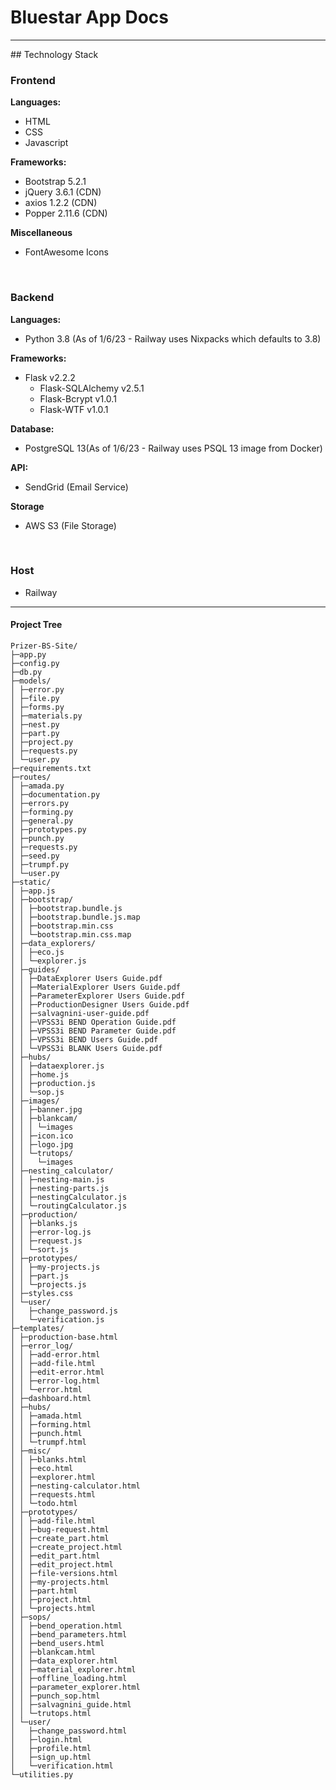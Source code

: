 # Bluestar App Docs

<hr>
## Technology Stack

### Frontend

**Languages:**

- HTML
- CSS
- Javascript

**Frameworks:**

- Bootstrap 5.2.1
- jQuery 3.6.1 (CDN)
- axios 1.2.2 (CDN)
- Popper 2.11.6 (CDN)

**Miscellaneous**

- FontAwesome Icons

<br>

### Backend

**Languages:**

- Python 3.8 (As of 1/6/23 - Railway uses Nixpacks which defaults to 3.8)

**Frameworks:**

- Flask v2.2.2
  - Flask-SQLAlchemy v2.5.1
  - Flask-Bcrypt v1.0.1
  - Flask-WTF v1.0.1

**Database:**

- PostgreSQL 13(As of 1/6/23 - Railway uses PSQL 13 image from Docker)

**API:**

- SendGrid (Email Service)

**Storage**

- AWS S3 (File Storage)

<br>

### Host

- Railway

<hr>

#### Project Tree

```
Prizer-BS-Site/
├─app.py
├─config.py
├─db.py
├─models/
│ ├─error.py
│ ├─file.py
│ ├─forms.py
│ ├─materials.py
│ ├─nest.py
│ ├─part.py
│ ├─project.py
│ ├─requests.py
│ └─user.py
├─requirements.txt
├─routes/
│ ├─amada.py
│ ├─documentation.py
│ ├─errors.py
│ ├─forming.py
│ ├─general.py
│ ├─prototypes.py
│ ├─punch.py
│ ├─requests.py
│ ├─seed.py
│ ├─trumpf.py
│ └─user.py
├─static/
│ ├─app.js
│ ├─bootstrap/
│ │ ├─bootstrap.bundle.js
│ │ ├─bootstrap.bundle.js.map
│ │ ├─bootstrap.min.css
│ │ └─bootstrap.min.css.map
│ ├─data_explorers/
│ │ ├─eco.js
│ │ └─explorer.js
│ ├─guides/
│ │ ├─DataExplorer Users Guide.pdf
│ │ ├─MaterialExplorer Users Guide.pdf
│ │ ├─ParameterExplorer Users Guide.pdf
│ │ ├─ProductionDesigner Users Guide.pdf
│ │ ├─salvagnini-user-guide.pdf
│ │ ├─VPSS3i BEND Operation Guide.pdf
│ │ ├─VPSS3i BEND Parameter Guide.pdf
│ │ ├─VPSS3i BEND Users Guide.pdf
│ │ └─VPSS3i BLANK Users Guide.pdf
│ ├─hubs/
│ │ ├─dataexplorer.js
│ │ ├─home.js
│ │ ├─production.js
│ │ └─sop.js
│ ├─images/
│ │ ├─banner.jpg
│ │ ├─blankcam/
│ │ │ └─images
│ │ ├─icon.ico
│ │ ├─logo.jpg
│ │ └─trutops/
│ │   └─images
│ ├─nesting_calculator/
│ │ ├─nesting-main.js
│ │ ├─nesting-parts.js
│ │ ├─nestingCalculator.js
│ │ └─routingCalculator.js
│ ├─production/
│ │ ├─blanks.js
│ │ ├─error-log.js
│ │ ├─request.js
│ │ └─sort.js
│ ├─prototypes/
│ │ ├─my-projects.js
│ │ ├─part.js
│ │ └─projects.js
│ ├─styles.css
│ └─user/
│   ├─change_password.js
│   └─verification.js
├─templates/
│ ├─production-base.html
│ ├─error_log/
│ │ ├─add-error.html
│ │ ├─add-file.html
│ │ ├─edit-error.html
│ │ ├─error-log.html
│ │ └─error.html
│ ├─dashboard.html
│ ├─hubs/
│ │ ├─amada.html
│ │ ├─forming.html
│ │ ├─punch.html
│ │ └─trumpf.html
│ ├─misc/
│ │ ├─blanks.html
│ │ ├─eco.html
│ │ ├─explorer.html
│ │ ├─nesting-calculator.html
│ │ ├─requests.html
│ │ └─todo.html
│ ├─prototypes/
│ │ ├─add-file.html
│ │ ├─bug-request.html
│ │ ├─create_part.html
│ │ ├─create_project.html
│ │ ├─edit_part.html
│ │ ├─edit_project.html
│ │ ├─file-versions.html
│ │ ├─my-projects.html
│ │ ├─part.html
│ │ ├─project.html
│ │ └─projects.html
│ ├─sops/
│ │ ├─bend_operation.html
│ │ ├─bend_parameters.html
│ │ ├─bend_users.html
│ │ ├─blankcam.html
│ │ ├─data_explorer.html
│ │ ├─material_explorer.html
│ │ ├─offline_loading.html
│ │ ├─parameter_explorer.html
│ │ ├─punch_sop.html
│ │ ├─salvagnini_guide.html
│ │ └─trutops.html
│ └─user/
│   ├─change_password.html
│   ├─login.html
│   ├─profile.html
│   ├─sign_up.html
│   └─verification.html
└─utilities.py
```
